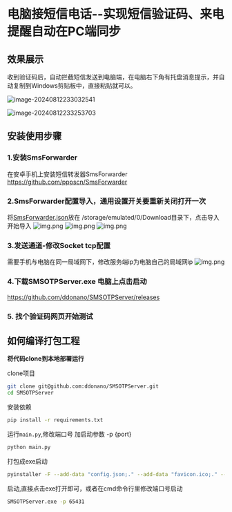 # 电脑接短信电话--实现短信验证码、来电提醒自动在PC端同步

## 效果展示

收到验证码后，自动拦截短信发送到电脑端，在电脑右下角有托盘消息提示，并自动复制到Windows剪贴板中，直接粘贴就可以。

![image-20240812233032541](README.assets/image-20240812233032541.png)

![image-20240812233253703](README.assets/image-20240812233253703.png)



## 安装使用步骤

### 1.安装SmsForwarder

在安卓手机上安装短信转发器SmsForwarder
https://github.com/pppscn/SmsForwarder

### 2.SmsForwarder配置导入，通用设置开关要重新关闭打开一次
将[SmsForwarder.json](SmsForwarder.json)放在
/storage/emulated/0/Download目录下，点击导入开始导入
![img.png](README.assets/img3.png)
![img.png](README.assets/img.png)
![img.png](README.assets/img2.png)

### 3.发送通道-修改Socket tcp配置

需要手机与电脑在同一局域网下，修改服务端ip为电脑自己的局域网ip
![img.png](README.assets/img4.png)

### 4.下载SMSOTPServer.exe 电脑上点击启动
https://github.com/ddonano/SMSOTPServer/releases

### 5. 找个验证码网页开始测试


## 如何编译打包工程

**将代码clone到本地部署运行**

clone项目

```bash
git clone git@github.com:ddonano/SMSOTPServer.git
cd SMSOTPServer
```

安装依赖

```bash
pip install -r requirements.txt
```

运行`main.py`,修改端口号 加启动参数 -p {port}

```bash
python main.py
```

打包成exe启动

```bash
pyinstaller -F --add-data "config.json;." --add-data "favicon.ico;." --icon="favicon.ico" --name="SMSOTPServer" main.py
```
启动,直接点击exe打开即可，或者在cmd命令行里修改端口号启动 
```bash
SMSOTPServer.exe -p 65431
```



